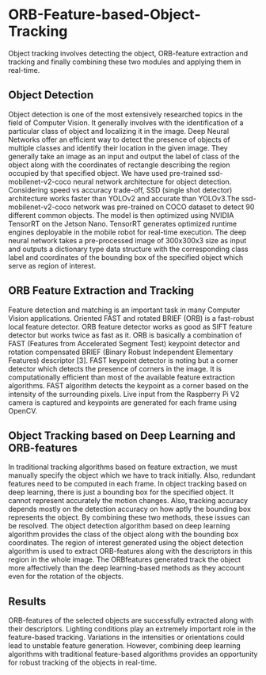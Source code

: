 # ORB-Feature-based-Object-Tracking
Object tracking involves detecting the object, ORB-feature extraction and tracking and finally combining these two modules and applying them in real-time.
## Object Detection
Object detection is one of the most extensively researched topics in the field of Computer Vision. It generally involves with the identification of a particular class of object and localizing it in the image. Deep Neural Networks offer an efficient way to detect the presence of objects of multiple classes and identify their location in the given image. They generally take an image as an input and output the label of class of the object along with the coordinates of rectangle describing the region occupied by that specified object. We have used pre-trained ssd-mobilenet-v2-coco neural network architecture for object detection. Considering speed vs accuracy trade-off, SSD (single shot detector) architecture works faster than YOLOv2 and accurate than YOLOv3.The ssd-mobilenet-v2-coco network was pre-trained on COCO dataset to detect 90 different
common objects. The model is then optimized using NVIDIA TensorRT on the Jetson Nano. TensorRT generates optimized runtime engines deployable in the mobile robot for real-time
execution. The deep neural network takes a pre-processed image of 300x300x3 size as input and outputs a dictionary type data structure with the corresponding class label and coordinates of the bounding box of the specified object which serve as region of interest.
## ORB Feature Extraction and Tracking
Feature detection and matching is an important task in many Computer Vision applications. Oriented FAST and rotated BRIEF (ORB) is a fast-robust local feature detector. ORB feature detector works as good as SIFT feature detector but works twice as fast as it. ORB is basically a combination of FAST (Features from Accelerated Segment Test) keypoint detector and rotation compensated BRIEF (Binary Robust Independent Elementary Features) descriptor [3]. FAST keypoint detector is noting but a corner detector which detects the presence of corners in the image. It is computationally efficient than most of the available feature extraction algorithms. FAST algorithm detects the keypoint as a corner based on the intensity of the surrounding pixels. Live input from the Raspberry Pi V2 camera is captured and keypoints are generated for each frame using OpenCV.
## Object Tracking based on Deep Learning and ORB-features
In traditional tracking algorithms based on feature extraction, we must manually specify the object which we have to track initially. Also, redundant features need to be computed in each frame. In object tracking based on deep learning, there is just a bounding box for the specified object. It cannot represent accurately the motion changes. Also, tracking accuracy depends mostly on the detection accuracy on how aptly the bounding box represents the object. By combining these two methods, these issues can be resolved. The object detection algorithm based on deep learning algorithm provides the class of the object along with the bounding box coordinates. The region of interest generated using the object detection algorithm is used to extract ORB-features along with the descriptors in this region in the whole image. The ORBfeatures generated track the object more affectively than the deep learning-based methods as they account even for the rotation of the objects. 
## Results
ORB-features of the selected objects are successfully extracted along with their descriptors. Lighting conditions play an extremely important role in the feature-based tracking. Variations in the intensities or orientations could lead to unstable feature generation. However, combining deep learning algorithms with traditional feature-based algorithms provides an opportunity for robust tracking of the objects in real-time.
